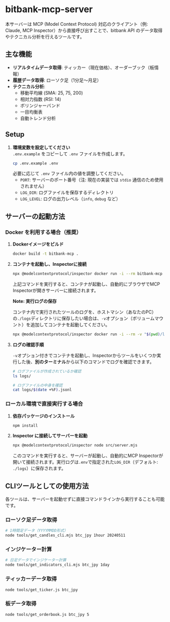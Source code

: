 # bitbank-mcp-server

本サーバーは MCP (Model Context Protocol) 対応のクライアント（例: Claude, MCP Inspector）から直接呼び出すことで、bitbank API のデータ取得やテクニカル分析を行えるツールです。

## 主な機能

- **リアルタイムデータ取得**: ティッカー（現在価格）、オーダーブック（板情報）
- **履歴データ取得**: ローソク足（1分足〜月足）
- **テクニカル分析**:
  - 移動平均線 (SMA: 25, 75, 200)
  - 相対力指数 (RSI: 14)
  - ボリンジャーバンド
  - 一目均衡表
  - 自動トレンド分析

## Setup

1.  **環境変数を設定してください**  
    `.env.example` をコピーして `.env` ファイルを作成します。
    ```bash
    cp .env.example .env
    ```
    必要に応じて `.env` ファイル内の値を調整してください。
    - `PORT`: サーバーのポート番号（注: 現在の実装では `stdio` 通信のため使用されません）
    - `LOG_DIR`: ログファイルを保存するディレクトリ
    - `LOG_LEVEL`: ログの出力レベル（`info`, `debug` など）

## サーバーの起動方法

### Docker を利用する場合（推奨）

1.  **Dockerイメージをビルド**
    ```bash
    docker build -t bitbank-mcp .
    ```

2.  **コンテナを起動し、Inspectorに接続**
    ```bash
    npx @modelcontextprotocol/inspector docker run -i --rm bitbank-mcp
    ```
    上記コマンドを実行すると、コンテナが起動し、自動的にブラウザでMCP Inspectorが開きサーバーに接続されます。

    **Note: 実行ログの保存**
    
    コンテナ内で実行されたツールのログを、ホストマシン（あなたのPC）の`./logs`ディレクトリに保存したい場合は、`-v`オプション（ボリュームマウント）を追加してコンテナを起動してください。

    ```bash
    npx @modelcontextprotocol/inspector docker run -i --rm -v "$(pwd)/logs:/app/logs" bitbank-mcp
    ```

3.  **ログの確認手順**
    
    `-v`オプション付きでコンテナを起動し、Inspectorからツールをいくつか実行した後、**別のターミナル**から以下のコマンドでログを確認できます。

    ```bash
    # ログファイルが作成されているか確認
    ls logs/

    # ログファイルの中身を確認
    cat logs/$(date +%F).jsonl
    ```

### ローカル環境で直接実行する場合

1.  **依存パッケージのインストール**
    ```bash
    npm install
    ```

2.  **Inspector に接続してサーバーを起動**
    ```bash
    npx @modelcontextprotocol/inspector node src/server.mjs
    ```
    このコマンドを実行すると、サーバーが起動し、自動的にMCP Inspectorが開いて接続されます。実行ログは`.env`で指定された`LOG_DIR`（デフォルト: `./logs`）に保存されます。

## CLIツールとしての使用方法

各ツールは、サーバーを起動せずに直接コマンドラインから実行することも可能です。

### ローソク足データ取得
```bash
# 1時間足データ（YYYYMMDD形式）
node tools/get_candles_cli.mjs btc_jpy 1hour 20240511
```

### インジケーター計算
```bash
# 日足データでインジケーター計算
node tools/get_indicators_cli.mjs btc_jpy 1day
```

### ティッカーデータ取得
```bash
node tools/get_ticker.js btc_jpy
```

### 板データ取得
```bash
node tools/get_orderbook.js btc_jpy 5
```
